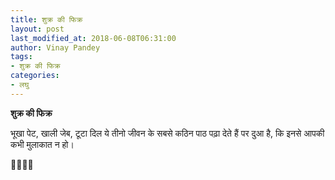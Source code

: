 ```yaml
---
title: शुक्र की फिक्र
layout: post
last_modified_at: 2018-06-08T06:31:00
author: Vinay Pandey
tags:
- शुक्र की फिक्र
categories:
- लघु
---
```

**शुक्र की फिक्र**

भूखा पेट, खाली जेब, टूटा दिल
ये तीनो जीवन के सबसे कठिन पाठ पढ़ा देते हैं
पर दुआ है, 
कि इनसे आपकी कभी मुलाकात न हो।

🙏🌷🌷🙏


